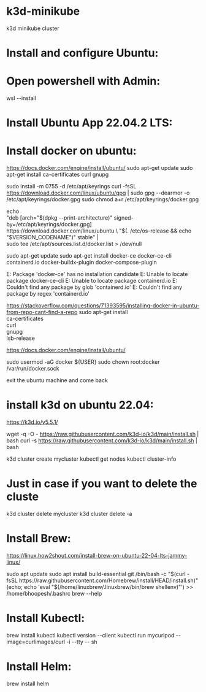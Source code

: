 # k3d-minikube
k3d minikube cluster

# Install and configure Ubuntu:
# Open powershell with Admin:
wsl --install

# Install Ubuntu App 22.04.2 LTS:

# Install docker on ubuntu:
https://docs.docker.com/engine/install/ubuntu/
sudo apt-get update
sudo apt-get install ca-certificates curl gnupg

sudo install -m 0755 -d /etc/apt/keyrings
curl -fsSL https://download.docker.com/linux/ubuntu/gpg | sudo gpg --dearmor -o /etc/apt/keyrings/docker.gpg
sudo chmod a+r /etc/apt/keyrings/docker.gpg

echo \
  "deb [arch="$(dpkg --print-architecture)" signed-by=/etc/apt/keyrings/docker.gpg] https://download.docker.com/linux/ubuntu \
  "$(. /etc/os-release && echo "$VERSION_CODENAME")" stable" | \
  sudo tee /etc/apt/sources.list.d/docker.list > /dev/null

sudo apt-get update
sudo apt-get install docker-ce docker-ce-cli containerd.io docker-buildx-plugin docker-compose-plugin

E: Package 'docker-ce' has no installation candidate
E: Unable to locate package docker-ce-cli
E: Unable to locate package containerd.io
E: Couldn't find any package by glob 'containerd.io'
E: Couldn't find any package by regex 'containerd.io'

https://stackoverflow.com/questions/71393595/installing-docker-in-ubuntu-from-repo-cant-find-a-repo
sudo apt-get install \
     ca-certificates \
     curl \
     gnupg \
     lsb-release

https://docs.docker.com/engine/install/ubuntu/

sudo usermod -aG docker ${USER}
sudo chown root:docker /var/run/docker.sock

exit the ubuntu machine and come back

# install k3d on ubuntu 22.04:
https://k3d.io/v5.5.1/

wget -q -O - https://raw.githubusercontent.com/k3d-io/k3d/main/install.sh | bash
curl -s https://raw.githubusercontent.com/k3d-io/k3d/main/install.sh | bash

k3d cluster create mycluster
kubectl get nodes
kubectl cluster-info

# Just in case if you want to delete the cluste
k3d cluster delete mycluster
k3d cluster delete -a


# Install Brew:
https://linux.how2shout.com/install-brew-on-ubuntu-22-04-lts-jammy-linux/

sudo apt update
sudo apt install build-essential git
/bin/bash -c "$(curl -fsSL https://raw.githubusercontent.com/Homebrew/install/HEAD/install.sh)"
(echo; echo 'eval "$(/home/linuxbrew/.linuxbrew/bin/brew shellenv)"') >> /home/bhoopesh/.bashrc
brew --help


# Install Kubectl:
brew install kubectl
kubectl version --client
kubectl run mycurlpod --image=curlimages/curl -i --tty -- sh

# Install Helm:
brew install helm



